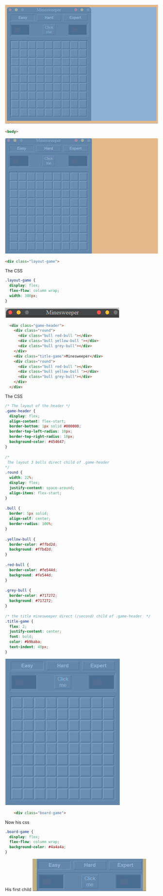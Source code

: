  
  ![Image of Tag body](../img/style/body.png)
 ```html
 <body>
```

![Image of layout-game](../img/style/layout-game.png)

```html
<div class="layout-game">
```
The CSS
```css
.layout-game {
  display: flex;
  flex-flow: column wrap;
  width: 300px;
}
```

  ![Image of Header](../img/style/header.png)
  ```html
    <div class="game-header">
      <div class="round">
        <div class="bull red-bull "></div>
        <div class="bull yellow-bull "></div>
        <div class="bull grey-bull"></div>
      </div>
      <div class="title-game">Minesweeper</div>
      <div class="round">
        <div class="bull red-bull "></div>
        <div class="bull yellow-bull "></div>
        <div class="bull grey-bull"></div>
      </div>
    </div>
  ```
The CSS  
```css
/* The layout of the header */
.game-header {
  display: flex;
  align-content: flex-start;
  border-bottom: 1px solid #000000;
  border-top-left-radius: 10px;
  border-top-right-radius: 10px;
  background-color: #454647;
}

/*
 The layout 3 bolls direct child of .game-header
*/
.round {
  width: 22%;
  display: flex;
  justify-content: space-around;
  align-items: flex-start;
}

.bull {
  border: 5px solid;
  align-self: center;
  border-radius: 100%;
}

.yellow-bull {
  border-color: #ffbd2d;
  background: #ffbd2d;
}

.red-bull {
  border-color: #fe544d;
  background: #fe544d;
}

.grey-bull {
  border-color: #717272;
  background: #717272;
}

/* the title minesweeper direct (/second) child of .game-header  */
.title-game {
  flex: 2;
  justify-content: center;
  font: bold;
  color: #b9baba;
  text-indent: 40px;
}
```
 ![Image of Board](../img/style/board-game.png)

```html
    <div class="board-game">
```

Now his css 
```css
.board-game {
  display: flex;
  flex-flow: column wrap;
  background-color: #4a4a4a;
}
```

His first child
![Image of Board](../img/style/info.png)